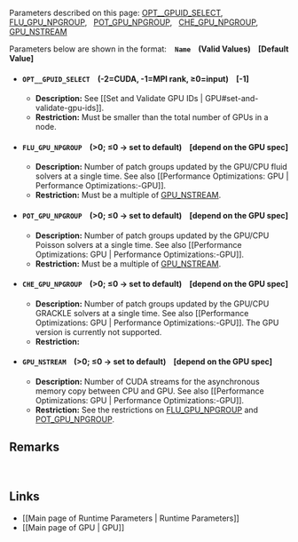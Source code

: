 Parameters described on this page:
[OPT__GPUID_SELECT](#OPT__GPUID_SELECT), &nbsp;
[FLU_GPU_NPGROUP](#FLU_GPU_NPGROUP), &nbsp;
[POT_GPU_NPGROUP](#POT_GPU_NPGROUP), &nbsp;
[CHE_GPU_NPGROUP](#CHE_GPU_NPGROUP), &nbsp;
[GPU_NSTREAM](#GPU_NSTREAM) &nbsp;


Parameters below are shown in the format: &ensp; **`Name` &ensp; (Valid Values) &ensp; [Default Value]**

<a name="OPT__GPUID_SELECT"></a>
* #### `OPT__GPUID_SELECT` &ensp; (-2=CUDA, -1=MPI rank, &#8805;0=input) &ensp; [-1]
    * **Description:**
See [[Set and Validate GPU IDs | GPU#set-and-validate-gpu-ids]].
    * **Restriction:**
Must be smaller than the total number of GPUs in a node.

<a name="FLU_GPU_NPGROUP"></a>
* #### `FLU_GPU_NPGROUP` &ensp; (>0; &#8804;0 &#8594; set to default) &ensp; [depend on the GPU spec]
    * **Description:**
Number of patch groups updated by the GPU/CPU fluid solvers at a single time.
See also [[Performance Optimizations: GPU | Performance Optimizations:-GPU]].
    * **Restriction:**
Must be a multiple of [GPU_NSTREAM](#GPU_NSTREAM).

<a name="POT_GPU_NPGROUP"></a>
* #### `POT_GPU_NPGROUP` &ensp; (>0; &#8804;0 &#8594; set to default) &ensp; [depend on the GPU spec]
    * **Description:**
Number of patch groups updated by the GPU/CPU Poisson solvers at a single time.
See also [[Performance Optimizations: GPU | Performance Optimizations:-GPU]].
    * **Restriction:**
Must be a multiple of [GPU_NSTREAM](#GPU_NSTREAM).

<a name="CHE_GPU_NPGROUP"></a>
* #### `CHE_GPU_NPGROUP` &ensp; (>0; &#8804;0 &#8594; set to default) &ensp; [depend on the GPU spec]
    * **Description:**
Number of patch groups updated by the GPU/CPU GRACKLE solvers at a single time.
See also [[Performance Optimizations: GPU | Performance Optimizations:-GPU]].
The GPU version is currently not supported.
    * **Restriction:**

<a name="GPU_NSTREAM"></a>
* #### `GPU_NSTREAM` &ensp; (>0; &#8804;0 &#8594; set to default) &ensp; [depend on the GPU spec]
    * **Description:**
Number of CUDA streams for the asynchronous memory copy between CPU and GPU.
See also [[Performance Optimizations: GPU | Performance Optimizations:-GPU]].
    * **Restriction:**
See the restrictions on [FLU_GPU_NPGROUP](#FLU_GPU_NPGROUP) and
[POT_GPU_NPGROUP](#POT_GPU_NPGROUP).


## Remarks


<br>

## Links
* [[Main page of Runtime Parameters | Runtime Parameters]]
* [[Main page of GPU | GPU]]
